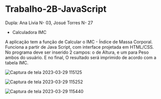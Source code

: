 # Trabalho-2B-JavaScript
Dupla: Ana Livia N- 03, Josué Torres N- 27

- Calculadora IMC

A aplicação tem a função de Calcular o IMC - Índice de Massa Corporal. Funciona a partir de Java Script, com interface projetada em HTML/CSS. No programa deve ser inserido 2 campos: o de Altura, e um para Peso ambos do usuário. E no final, O resultado será imprimido de acordo com a tabela IMC.

![Captura de tela 2023-03-29 115125](https://user-images.githubusercontent.com/117037138/228576109-0b35f3ff-5216-45bf-9d5e-c8599f47a8b6.png)

![Captura de tela 2023-03-29 115252](https://user-images.githubusercontent.com/117037138/228576168-d973f759-167f-4750-9b9f-1ef675bcc4d1.png)

![Captura de tela 2023-03-29 115440](https://user-images.githubusercontent.com/117037138/228576211-e7bf18af-dd9f-40d9-9274-1a04521fa23a.png)


